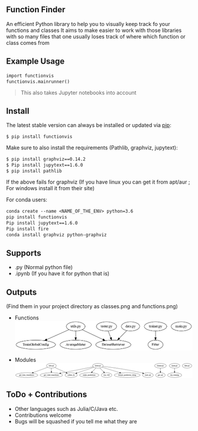 Function Finder
-------


An efficient Python library to help you to visually keep track fo your functions and classes
It aims to make easier to work with those libraries with so many files that one usually
loses track of where which function or class comes from


Example Usage
-------------

    import functionvis
    functionvis.mainrunner()
> This also takes Jupyter notebooks into account


Install
-------

The latest stable version can always be installed or updated via [pip](https://pypi.org/project/functionvis/):



    $ pip install functionvis

Make sure to also install the requirements (Pathlib, graphviz, jupytext):

    $ pip install graphviz==0.14.2
    $ Pip install jupytext==1.6.0
    $ pip install pathlib

If the above fails for graphviz (If you have linux you can get it from apt/aur ; For windows install it from their site)   

For conda users:

    conda create --name <NAME_OF_THE_ENV> python=3.6
    pip install functionvis
    Pip install jupytext==1.6.0
    Pip install fire
    conda install graphviz python-graphviz


Supports
-------

- .py (Normal python file)
- .ipynb (If you have it for python that is)


 Outputs
 -------

(Find them in your project directory as classes.png and functions.png)

 - Functions
![](./classes.png)

 - Modules
 ![](./functions.png)

ToDo + Contributions
-------
 - Other languages such as Julia/C/Java etc.
 - Contributions welcome
 - Bugs will be squashed if you tell me what they are
